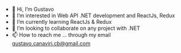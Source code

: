 - 👋 Hi, I’m Gustavo
- 👀 I’m interested in Web API .NET development and ReactJs, Redux
- 🌱 I’m currently learning ReactJs & Redux
- 💞️ I’m looking to collaborate on any project with .NET
- 📫 How to reach me ... through my email gustavo.canaviri.cb@gmail.com

<!---
ZTRAD/ZTRAD is a ✨ special ✨ repository because its `README.md` (this file) appears on your GitHub profile.
You can click the Preview link to take a look at your changes.
--->
